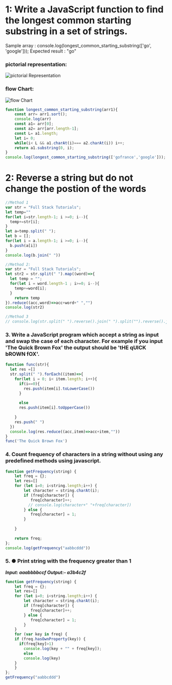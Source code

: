 # 1: Write a JavaScript function to find the longest common starting substring in a set of strings.
Sample array : console.log(longest_common_starting_substring(['go', 'google']));
Expected result : "go"

### pictorial representation: 
![pictorial Representation](https://github.com/reshavthkr/javascript_coding_questions/blob/master/strings_questions/longest%20common%20starting%20substring/Screenshot_1.jpg)

### flow Chart: 
![flow Chart](https://github.com/reshavthkr/javascript_coding_questions/blob/master/strings_questions/longest%20common%20starting%20substring/Screenshot_2.jpg)

```javascript
function longest_common_starting_substring(arr1){
    const arr= arr1.sort();
    console.log(arr)
    const a1= arr[0];
    const a2= arr[arr.length-1];
    const L= a1.length;
    let i= 0;
    while(i< L && a1.charAt(i)=== a2.charAt(i)) i++;
    return a1.substring(0, i);
}
console.log(longest_common_starting_substring(['gofrance','google'])); 
```
# 2: Reverse a string but do not change the postion of the words

```javascript
//Method 1
var str = "Full Stack Tutorials";
let temp=""
for(let i=str.length-1; i >=0; i--){
  temp+=str[i];
}
let a=temp.split(" ");
let b = [];
for(let i = a.length-1; i >=0; i--){
  b.push(a[i])
}
console.log(b.join(" "))

//Method 2:
var str = "Full Stack Tutorials";
let str2 = str.split(" ").map((word)=>{
  let temp = "";
  for(let i = word.length-1 ; i>=0; i--){
    temp+=word[i];
  }
    return temp
}).reduce((acc,word)=>acc+word+" ","")
console.log(str2)

//Method 3
// console.log(str.split(" ").reverse().join(" ").split("").reverse().join(""))
```
### 3. Write a JavaScript program which accept a string as input and swap the case of each character. For example if you input 'The Quick Brown Fox' the output should be 'tHE qUICK bROWN fOX'.
```javascript
function func(str){
  let res =[]
  str.split(" ").forEach((item)=>{
    for(let i = 0; i< item.length; i++){
      if(i==0){
        res.push(item[i].toLowerCase())
      }
      
      else
      res.push(item[i].toUpperCase())
      
    }
    res.push(" ")
  })
  console.log(res.reduce((acc,item)=>acc+item,""))
}
func('The Quick Brown Fox')
```
### 4. Count frequency of characters in a string without using any predefined methods using javascript.
```javascript
function getFrequency(string) {
    let freq = {};
    let res=[]
    for (let i=0; i<string.length;i++) {
        let character = string.charAt(i);
        if (freq[character]) {
           freq[character]++;
          // console.log(character+" "+freq[character])
        } else {
           freq[character] = 1;
        }
        
    }
   
    return freq;
};
console.log(getFrequency("aabbcddd"))
```
### 5. ●	Print string with the frequency greater than 1
***Input:   aaabbbbccf Output:- a3b4c2f***
```javascript
function getFrequency(string) {
    let freq = {};
    let res=[]
    for (let i=0; i<string.length;i++) {
        let character = string.charAt(i);
        if (freq[character]) {
           freq[character]++;
        } else {
           freq[character] = 1;
        } 
    }
    for (var key in freq) {
    if (freq.hasOwnProperty(key)) {
      if(freq[key]>1)
        console.log(key + "" + freq[key]);
        else
        console.log(key)
    }
    }
};
getFrequency("aabbcddd")
```

